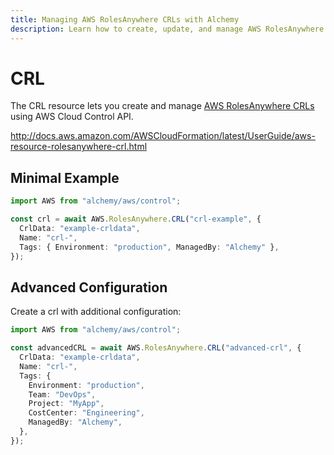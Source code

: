```yaml
---
title: Managing AWS RolesAnywhere CRLs with Alchemy
description: Learn how to create, update, and manage AWS RolesAnywhere CRLs using Alchemy Cloud Control.
---
```


# CRL

The CRL resource lets you create and manage [AWS RolesAnywhere CRLs](https://docs.aws.amazon.com/rolesanywhere/latest/userguide/) using AWS Cloud Control API.

http://docs.aws.amazon.com/AWSCloudFormation/latest/UserGuide/aws-resource-rolesanywhere-crl.html

## Minimal Example

```ts
import AWS from "alchemy/aws/control";

const crl = await AWS.RolesAnywhere.CRL("crl-example", {
  CrlData: "example-crldata",
  Name: "crl-",
  Tags: { Environment: "production", ManagedBy: "Alchemy" },
});
```

## Advanced Configuration

Create a crl with additional configuration:

```ts
import AWS from "alchemy/aws/control";

const advancedCRL = await AWS.RolesAnywhere.CRL("advanced-crl", {
  CrlData: "example-crldata",
  Name: "crl-",
  Tags: {
    Environment: "production",
    Team: "DevOps",
    Project: "MyApp",
    CostCenter: "Engineering",
    ManagedBy: "Alchemy",
  },
});
```

